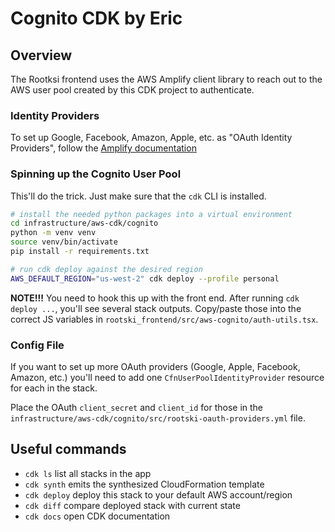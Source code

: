 # Cognito CDK by Eric

## Overview

The Rootksi frontend uses the AWS Amplify client library to reach out to
the AWS user pool created by this CDK project to authenticate.

### Identity Providers

To set up Google, Facebook, Amazon, Apple, etc. as "OAuth Identity Providers",
follow the [Amplify documentation](https://docs.amplify.aws/lib/auth/social/q/platform/js)

### Spinning up the Cognito User Pool

This'll do the trick. Just make sure that the `cdk` CLI is installed.

``` bash
# install the needed python packages into a virtual environment
cd infrastructure/aws-cdk/cognito
python -m venv venv
source venv/bin/activate
pip install -r requirements.txt

# run cdk deploy against the desired region
AWS_DEFAULT_REGION="us-west-2" cdk deploy --profile personal
```


**NOTE!!!** You need to hook this up with the front end. After running `cdk deploy ...`,
you'll see several stack outputs. Copy/paste those into the correct JS variables in
`rootski_frontend/src/aws-cognito/auth-utils.tsx`.

### Config File

If you want to set up more OAuth providers (Google, Apple, Facebook, Amazon, etc.) you'll need
to add one `CfnUserPoolIdentityProvider` resource for each in the stack.

Place the OAuth `client_secret` and `client_id` for those in the
`infrastructure/aws-cdk/cognito/src/rootski-oauth-providers.yml` file.

## Useful commands

 * `cdk ls`          list all stacks in the app
 * `cdk synth`       emits the synthesized CloudFormation template
 * `cdk deploy`      deploy this stack to your default AWS account/region
 * `cdk diff`        compare deployed stack with current state
 * `cdk docs`        open CDK documentation
